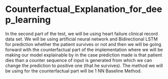 # Counterfactual_Explanation_for_deep_learning
In the second part of the test, we will be using heart failure clinical record data set. We will be using artificial neural network and Bidirectional LSTM for prediction whether the patient survives or not and then we will be going forward with the counterfactual part of the implementation where we will be making our model explainable by in the case prediction made is that patient dies than a counter sequence of input is generated from which we can change the prediction to positive one (that he survives). The method we will be using for the counterfactual part will be 1 NN Baseline Method.
